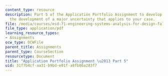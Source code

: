 ```yaml
---
content_type: resource
description: Part 5 of the Application Portfolio Assignment to develop a lattice depicting
  the development of a major uncertainty that applies to your case.
file: /media/courses/esd-71-engineering-systems-analysis-for-design-fall-2008/31f7b4cfaa31b9bde01fa8fb86a283f7_ap_assn5.pdf
file_type: application/pdf
learning_resource_types:
- Assignments
ocw_type: OCWFile
parent_title: Assignments
parent_type: CourseSection
resourcetype: Document
title: "Application Portfolio Assignment \u2013 Part 5"
uid: 31f7b4cf-aa31-b9bd-e01f-a8fb86a283f7
---
```

